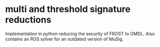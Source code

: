 # multi and threshold signature reductions
Implementation in python reducing the security of FROST to OMDL.  Also contains an ROS solver for an outdated version of MuSig.  
